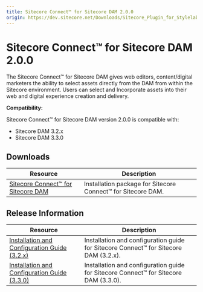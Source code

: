 ```yaml
---
title: Sitecore Connect™ for Sitecore DAM 2.0.0
origin: https://dev.sitecore.net/Downloads/Sitecore_Plugin_for_Stylelabs_DAM/20/Sitecore_Connect_for_Sitecore_DAM_200.aspx
---
```


# Sitecore Connect™ for Sitecore DAM 2.0.0

The Sitecore Connect™ for Sitecore DAM gives web editors, content/digital marketers the ability to select assets directly from the DAM from within the Sitecore environment. Users can select and Incorporate assets into their web and digital experience creation and delivery.

**Compatibility:**

Sitecore Connect™ for Sitecore DAM version 2.0.0 is compatible with:

-   Sitecore DAM 3.2.x
-   Sitecore DAM 3.3.0

## Downloads

 | Resource | Description |
 | --- | --- |
 | [Sitecore Connect™ for Sitecore DAM](https://sitecoredev.azureedge.net/~/media/7F118478CF78478087A1DB3EBDF9FBFE.ashx?date=20190626T140600) | Installation package for Sitecore Connect™ for Sitecore DAM. |

## Release Information

 | Resource | Description |
 | --- | --- |
 | [Installation and Configuration Guide (3.2.x)](https://sitecoredev.azureedge.net/~/media/1DD6E7B00F0143A086EC6A5D1405667A.ashx?date=20210302T090745) | Installation and configuration guide for Sitecore Connect™ for Sitecore DAM (3.2.x). |
 | [Installation and Configuration Guide (3.3.0)](https://sitecoredev.azureedge.net/~/media/7CDD5336845E43A983310AA4E2D24F2C.ashx?date=20210302T090834) | Installation and configuration guide for Sitecore Connect™ for Sitecore DAM (3.3.0). |